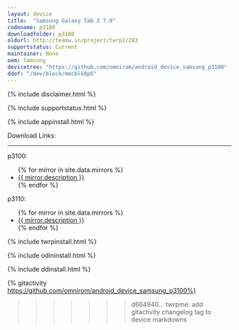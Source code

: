 ```yaml
---
layout: device
title:  "Samsung Galaxy Tab 2 7.0"
codename: p3100
downloadfolder: p3100
oldurl: http://teamw.in/project/twrp2/283
supportstatus: Current
maintainer: None
oem: Samsung
devicetree: "https://github.com/omnirom/android_device_samsung_p3100"
ddof: "/dev/block/mmcblk0p6"
---
```


{% include disclaimer.html %}

{% include supportstatus.html %}

{% include appinstall.html %}

<div class='page-heading'>Download Links:</div>
<hr />
<p class="text">p3100:</p>
<ul>
{% for mirror in site.data.mirrors %}
  <li>
    <a href="{{ mirror.baseurl }}p3100">
      {{ mirror.description }}
    </a>
  </li>
{% endfor %}
</ul>
<p class="text">p3110:</p>
<ul>
{% for mirror in site.data.mirrors %}
  <li>
    <a href="{{ mirror.baseurl }}p3110">
      {{ mirror.description }}
    </a>
  </li>
{% endfor %}
</ul>

{% include twrpinstall.html %}

{% include odininstall.html %}

{% include ddinstall.html %}

{% gitactivity  https://github.com/omnirom/android_device_samsung_p3100%}
>>>>>>> d664940... twrpme: add gitactivity changelog tag to device markdowns
